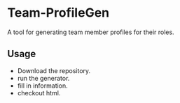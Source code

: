 # Team-ProfileGen

A tool for generating team member profiles for their roles.

## Usage

- Download the repository.
- run the generator.
- fill in information.
- checkout html.